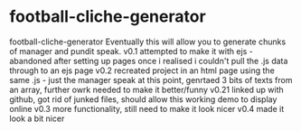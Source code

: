 # football-cliche-generator
football-cliche-generator
Eventually this will allow you to generate chunks of manager and pundit speak. 
v0.1 attempted to make it with ejs - abandoned after setting up pages once i realised i couldn't pull the .js data through to an ejs page
v0.2 recreated project in an html page using the same .js - just the manager speak at this point, genrtaed 3 bits of texts from an array, further owrk needed to make it better/funny
v0.21 linked up with github, got rid of junked files, should allow this working demo to display online
v0.3 more functionality, still need to make it look nicer
v0.4 made it look a bit nicer
